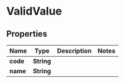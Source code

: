 
# ValidValue

## Properties
Name | Type | Description | Notes
------------ | ------------- | ------------- | -------------
**code** | **String** |  | 
**name** | **String** |  | 



